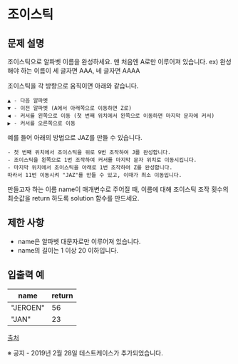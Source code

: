 # 조이스틱

## 문제 설명

조이스틱으로 알파벳 이름을 완성하세요. 맨 처음엔 A로만 이루어져 있습니다.
ex) 완성해야 하는 이름이 세 글자면 AAA, 네 글자면 AAAA

조이스틱을 각 방향으로 움직이면 아래와 같습니다.

```
▲ - 다음 알파벳
▼ - 이전 알파벳 (A에서 아래쪽으로 이동하면 Z로)
◀ - 커서를 왼쪽으로 이동 (첫 번째 위치에서 왼쪽으로 이동하면 마지막 문자에 커서)
▶ - 커서를 오른쪽으로 이동
```

예를 들어 아래의 방법으로 JAZ를 만들 수 있습니다.

```
- 첫 번째 위치에서 조이스틱을 위로 9번 조작하여 J를 완성합니다.
- 조이스틱을 왼쪽으로 1번 조작하여 커서를 마지막 문자 위치로 이동시킵니다.
- 마지막 위치에서 조이스틱을 아래로 1번 조작하여 Z를 완성합니다.
따라서 11번 이동시켜 "JAZ"를 만들 수 있고, 이때가 최소 이동입니다.
```

만들고자 하는 이름 name이 매개변수로 주어질 때, 이름에 대해 조이스틱 조작 횟수의 최솟값을 return 하도록 solution 함수를 만드세요.

## 제한 사항

- name은 알파벳 대문자로만 이루어져 있습니다.
- name의 길이는 1 이상 20 이하입니다.

## 입출력 예

| name     | return |
| -------- | ------ |
| "JEROEN" | 56     |
| "JAN"    | 23     |

[출처](https://commissies.ch.tudelft.nl/chipcie/archief/2010/nwerc/nwerc2010.pdf)

※ 공지 - 2019년 2월 28일 테스트케이스가 추가되었습니다.
